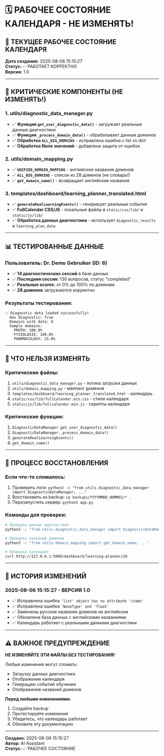 # 🗓️ РАБОЧЕЕ СОСТОЯНИЕ КАЛЕНДАРЯ - НЕ ИЗМЕНЯТЬ!

## 📅 **ТЕКУЩЕЕ РАБОЧЕЕ СОСТОЯНИЕ КАЛЕНДАРЯ**

**Дата создания:** 2025-08-06 15:15:27  
**Статус:** ✅ РАБОТАЕТ КОРРЕКТНО  
**Версия:** 1.0

---

## 🔧 **КРИТИЧЕСКИЕ КОМПОНЕНТЫ (НЕ ИЗМЕНЯТЬ!)**

### **1. utils/diagnostic_data_manager.py**
- ✅ **Функция `get_user_diagnostic_data()`** - загружает реальные данные диагностики
- ✅ **Функция `_process_domain_data()`** - обрабатывает данные доменов
- ✅ **Обработка `ALL_BIG_DOMAINS`** - исправлена ошибка с list vs dict
- ✅ **Обработка None значений** - добавлена защита от ошибок

### **2. utils/domain_mapping.py**
- ✅ **`UNIFIED_DOMAIN_MAPPING`** - английские названия доменов
- ✅ **`ALL_BIG_DOMAINS`** - список из 28 доменов (не словарь!)
- ✅ **`get_domain_name()`** - возвращает английские названия

### **3. templates/dashboard/learning_planner_translated.html**
- ✅ **`generateRealLearningEvents()`** - генерирует реальные события
- ✅ **FullCalendar CSS/JS** - локальные файлы в `static/css/lib/` и `static/js/lib/`
- ✅ **Обработка данных диагностики** - использует `diagnostic_results` и `learning_plan_data`

---

## 📊 **ТЕСТИРОВАННЫЕ ДАННЫЕ**

### **Пользователь:** Dr. Demo Gebruiker (ID: 6)
- ✅ **14 диагностических сессий** в базе данных
- ✅ **Последняя сессия:** 130 вопросов, статус "completed"
- ✅ **Реальные scores:** от 0% до 100% по доменам
- ✅ **28 доменов** загружаются корректно

### **Результаты тестирования:**
```
✅ Diagnostic data loaded successfully!
  Has diagnostic: True
  Domains with data: 8
  Sample domains:
    PROTH: 100.0%
    FYSIOLOGIE: 100.0%
    PHARMACOLOGY: 25.0%
```

---

## 🚫 **ЧТО НЕЛЬЗЯ ИЗМЕНЯТЬ**

### **Критические файлы:**
1. `utils/diagnostic_data_manager.py` - логика загрузки данных
2. `utils/domain_mapping.py` - маппинг доменов
3. `templates/dashboard/learning_planner_translated.html` - календарь
4. `static/css/lib/fullcalendar.min.css` - стили календаря
5. `static/js/lib/fullcalendar.min.js` - скрипты календаря

### **Критические функции:**
1. `DiagnosticDataManager.get_user_diagnostic_data()`
2. `DiagnosticDataManager._process_domain_data()`
3. `generateRealLearningEvents()`
4. `get_domain_name()`

---

## 🔄 **ПРОЦЕСС ВОССТАНОВЛЕНИЯ**

### **Если что-то сломалось:**
1. Проверить логи: `python3 -c "from utils.diagnostic_data_manager import DiagnosticDataManager; ..."`
2. Восстановить из backup: `cp backups/YYYYMMDD_HHMMSS/* .`
3. Перезапустить сервер: `python3 app.py`

### **Команды для проверки:**
```bash
# Проверка данных диагностики
python3 -c "from utils.diagnostic_data_manager import DiagnosticDataManager; ..."

# Проверка названий доменов
python3 -c "from utils.domain_mapping import get_domain_name; ..."

# Проверка календаря
curl http://127.0.0.1:5000/dashboard/learning-planner/26
```

---

## 📝 **ИСТОРИЯ ИЗМЕНЕНИЙ**

### **2025-08-06 15:15:27 - ВЕРСИЯ 1.0**
- ✅ Исправлена ошибка `'list' object has no attribute 'items'`
- ✅ Исправлена ошибка `'NoneType' and 'float'`
- ✅ Заменены русские названия доменов на английские
- ✅ Обновлена база данных с английскими названиями
- ✅ Календарь работает с реальными данными диагностики

---

## ⚠️ **ВАЖНОЕ ПРЕДУПРЕЖДЕНИЕ**

**НЕ ИЗМЕНЯЙТЕ ЭТИ ФАЙЛЫ БЕЗ ТЕСТИРОВАНИЯ!**

Любые изменения могут сломать:
- Загрузку данных диагностики
- Отображение календаря
- Генерацию событий обучения
- Отображение названий доменов

**Перед любыми изменениями:**
1. Создайте backup
2. Протестируйте изменения
3. Убедитесь, что календарь работает
4. Обновите эту документацию

---

**Создано:** 2025-08-06 15:15:27  
**Автор:** AI Assistant  
**Статус:** ✅ РАБОЧЕЕ СОСТОЯНИЕ 